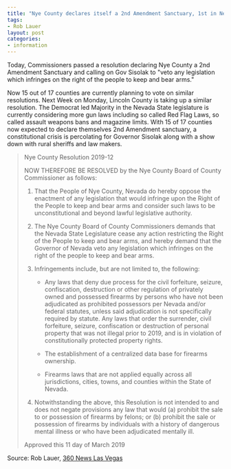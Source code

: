 ```yaml
---
title: "Nye County declares itself a 2nd Amendment Sanctuary, 1st in Nevada"
tags:
- Rob Lauer
layout: post
categories:
- information
---
```


Today, Commissioners passed a resolution declaring Nye County a 2nd Amendment Sanctuary and calling on Gov Sisolak to "veto any legislation which infringes on the right of the people to keep and bear arms."

Now 15 out of 17 counties are currently planning to vote on similar resolutions. Next Week on Monday, Lincoln County is taking up a similar resolution. The Democrat led Majority in the Nevada State legislature is currently considering more gun laws including so called Red Flag Laws, so called assault weapons bans and magazine limits. With 15 of 17 counties now expected to declare themselves 2nd Amendment sanctuary, a constitutional crisis is percolating for Governor Sisolak along with a show down with rural sheriffs and law makers.

> Nye County Resolution 2019-12
>
> NOW THEREFORE BE RESOLVED by the Nye County Board of County Commissioner as follows:
>
> 1. That the People of Nye County, Nevada do hereby oppose the enactment of any legislation that would infringe upon the Right of the People to keep and bear arms and consider such laws to be unconstitutional and beyond lawful legislative authority.
>
> 2. The Nye County Board of County Commissioners demands that the Nevada State Legislature cease any action restricting the Right of the People to keep and bear arms, and hereby demand that the Governor of Nevada veto any legislation which infringes on the right of the people to keep and bear arms.
>
> 3. Infringements include, but are not limited to, the following:
>
>     - Any laws that deny due process for the civil forfeiture, seizure, confiscation, destruction or other regulation of privately owned and possessed firearms by persons who have not been adjudicated as prohibited possessors per Nevada and/or federal statutes, unless said adjudication is not specifically required by statute. Any laws that order the surrender, civil forfeiture, seizure, confiscation or destruction of personal property that was not illegal prior to 2019, and is in violation of constitutionally protected property rights.
>
>     - The establishment of a centralized data base for firearms ownership.
>
>     - Firearms laws that are not applied equally across all jurisdictions, cities, towns, and counties within the State of Nevada.
>
> 4. Notwithstanding the above, this Resolution is not intended to and does not negate provisions any law that would (a) prohibit the sale to or possession of firearms by felons; or (b) prohibit the sale or possession of firearms by individuals with a history of dangerous mental illness or who have been adjudicated mentally ill.
>
> Approved this 11 day of March 2019

 Source: Rob Lauer, [360 News Las Vegas](https://360newslasvegas.com/nye-county-declares-itself-a-2nd-amendment-sanctuary-1st-in-the-nevada/)
